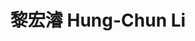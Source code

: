 ---
chinese_name: 黎宏濬
english_name: Hung-Chun Li
title: 黎宏濬 Hung-Chun Li
id: lihungchun
collection: members
position: Part-time Research Assistant
type: part-time research assistant
department: 農業經濟學系碩士班一年級
# image_path: https://source.unsplash.com/collection/139386/600x600?a=.png
photo: pt_ra/lihungchun.jpg
# blurb: 123
---